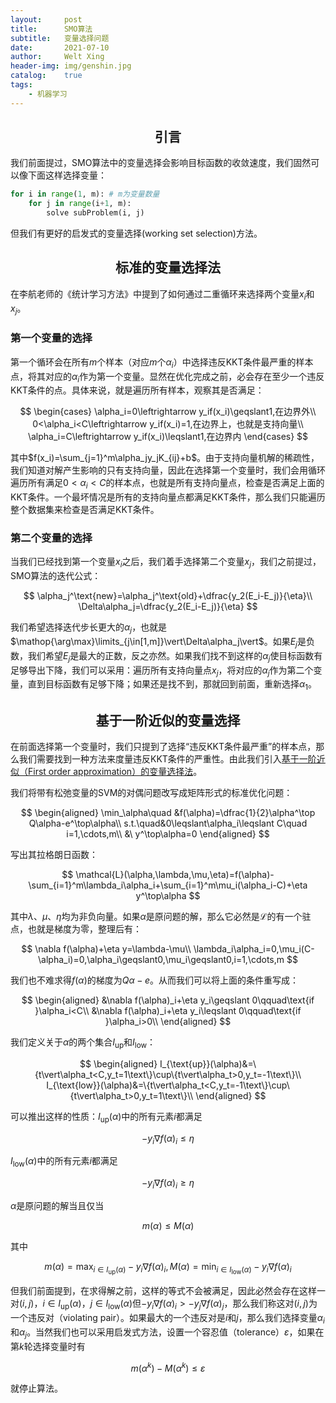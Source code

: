 ```yaml
---
layout:     post
title:      SMO算法
subtitle:   变量选择问题
date:       2021-07-10
author:     Welt Xing
header-img: img/genshin.jpg
catalog:    true
tags:
    - 机器学习
---
```


## <center>引言

我们前面提过，SMO算法中的变量选择会影响目标函数的收敛速度，我们固然可以像下面这样选择变量：

```python
for i in range(1, m): # m为变量数量
    for j in range(i+1, m):
        solve subProblem(i, j)
```

但我们有更好的启发式的变量选择(working set selection)方法。

## <center>标准的变量选择法

在李航老师的《统计学习方法》中提到了如何通过二重循环来选择两个变量$x_i$和$x_j$。

### 第一个变量的选择

第一个循环会在所有$m$个样本（对应$m$个$\alpha_i$）中选择违反KKT条件最严重的样本点，将其对应的$\alpha_i$作为第一个变量。显然在优化完成之前，必会存在至少一个违反KKT条件的点。具体来说，就是遍历所有样本，观察其是否满足：

$$
\begin{cases}
\alpha_i=0\leftrightarrow y_if(x_i)\geqslant1,在边界外\\
0<\alpha_i<C\leftrightarrow y_if(x_i)=1,在边界上，也就是支持向量\\
\alpha_i=C\leftrightarrow y_if(x_i)\leqslant1,在边界内
\end{cases}
$$

其中$f(x_i)=\sum_{j=1}^m\alpha_jy_jK_{ij}+b$。由于支持向量机解的稀疏性，我们知道对解产生影响的只有支持向量，因此在选择第一个变量时，我们会用循环遍历所有满足$0<\alpha_i<C$的样本点，也就是所有支持向量点，检查是否满足上面的KKT条件。一个最坏情况是所有的支持向量点都满足KKT条件，那么我们只能遍历整个数据集来检查是否满足KKT条件。

### 第二个变量的选择

当我们已经找到第一个变量$x_i$之后，我们着手选择第二个变量$x_j$，我们之前提过，SMO算法的迭代公式：

$$
\alpha_j^\text{new}=\alpha_j^\text{old}+\dfrac{y_2(E_i-E_j)}{\eta}\\
\Delta\alpha_j=\dfrac{y_2(E_i-E_j)}{\eta}
$$

我们希望选择迭代步长更大的$\alpha_j$，也就是$\mathop{\arg\max}\limits_{j\in[1,m]}\vert\Delta\alpha_j\vert$。如果$E_j$是负数，我们希望$E_j$是最大的正数，反之亦然。如果我们找不到这样的$\alpha_j$使目标函数有足够导出下降，我们可以采用：遍历所有支持向量点$x_j$，将对应的$\alpha_j$作为第二个变量，直到目标函数有足够下降；如果还是找不到，那就回到前面，重新选择$\alpha_1$。

## <center>基于一阶近似的变量选择

在前面选择第一个变量时，我们只提到了选择“违反KKT条件最严重”的样本点，那么我们需要找到一种方法来度量违反KKT条件的严重性。由此我们引入[基于一阶近似（First order approximation）的变量选择法](https://www.jmlr.org/papers/volume6/fan05a/fan05a.pdf)。

我们将带有松弛变量的SVM的对偶问题改写成矩阵形式的标准优化问题：

$$
\begin{aligned}
\min_\alpha\quad &f(\alpha)=\dfrac{1}{2}\alpha^\top Q\alpha-e^\top\alpha\\
s.t.\quad&0\leqslant\alpha_i\leqslant C\quad i=1,\cdots,m\\
&\ y^\top\alpha=0
\end{aligned}
$$

写出其拉格朗日函数：

$$
\mathcal{L}(\alpha,\lambda,\mu,\eta)=f(\alpha)-\sum_{i=1}^m\lambda_i\alpha_i+\sum_{i=1}^m\mu_i(\alpha_i-C)+\eta y^\top\alpha
$$

其中$\lambda$、$\mu$、$\eta$均为非负向量。如果$\alpha$是原问题的解，那么它必然是$\mathcal{L}$的有一个驻点，也就是梯度为零，整理后有：

$$
\nabla f(\alpha)+\eta y=\lambda-\mu\\
\lambda_i\alpha_i=0,\mu_i(C-\alpha_i)=0,\alpha_i\geqslant0,\mu_i\geqslant0,i=1,\cdots,m
$$

我们也不难求得$f(\alpha)$的梯度为$Q\alpha-e$。从而我们可以将上面的条件重写成：

$$
\begin{aligned}
&\nabla f(\alpha)_i+\eta y_i\geqslant 0\qquad\text{if }\alpha_i<C\\
&\nabla f(\alpha)_i+\eta y_i\leqslant 0\qquad\text{if }\alpha_i>0\\
\end{aligned}
$$

我们定义关于$\alpha$的两个集合$I_{\text{up}}$和$I_{\text{low}}$：

$$
\begin{aligned}
I_{\text{up}}(\alpha)&=\{t\vert\alpha_t<C,y_t=1\text\}\cup\{t\vert\alpha_t>0,y_t=-1\text\}\\
I_{\text{low}}(\alpha)&=\{t\vert\alpha_t<C,y_t=-1\text\}\cup\{t\vert\alpha_t>0,y_t=1\text\}\\
\end{aligned}
$$

可以推出这样的性质：$I_\text{up}(\alpha)$中的所有元素$i$都满足

$$
-y_i\nabla f(\alpha)_i\leqslant\eta
$$

$I_\text{low}(\alpha)$中的所有元素$i$都满足

$$-y_i\nabla f(\alpha)_i\geqslant\eta$$

$\alpha$是原问题的解当且仅当

$$
m(\alpha)\leqslant M(\alpha)
$$

其中

$$
m(\alpha)=\max_{i\in I_\text{up}(\alpha)}-y_i\nabla f(\alpha)_i,
M(\alpha)=\min_{i\in I_\text{low}(\alpha)}-y_i\nabla f(\alpha)_i
$$

但我们前面提到，在求得解之前，这样的等式不会被满足，因此必然会存在这样一对$(i,j)$，$i\in I_{\text{up}}(\alpha)$，$j\in I_{\text{low}}(\alpha)$但$-y_i\nabla f(\alpha)_i>-y_j\nabla f(\alpha)_j$，那么我们称这对$(i,j)$为一个违反对（violating pair）。如果最大的一个违反对是$i$和$j$，那么我们选择变量$\alpha_i$和$\alpha_j$。当然我们也可以采用启发式方法，设置一个容忍值（tolerance）$\varepsilon$，如果在第$k$轮选择变量时有

$$
m(\alpha^k)-M(\alpha^k)\leqslant\varepsilon
$$

就停止算法。
